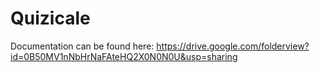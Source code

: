 # Quizicale
Documentation can be found here: https://drive.google.com/folderview?id=0B50MV1nNbHrNaFAteHQ2X0N0N0U&usp=sharing